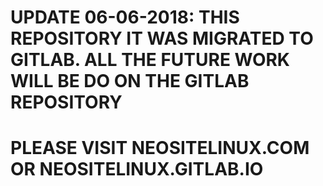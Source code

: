 # UPDATE 06-06-2018: THIS REPOSITORY IT WAS MIGRATED TO GITLAB. ALL THE FUTURE WORK WILL BE DO ON THE GITLAB REPOSITORY

# PLEASE VISIT NEOSITELINUX.COM OR NEOSITELINUX.GITLAB.IO